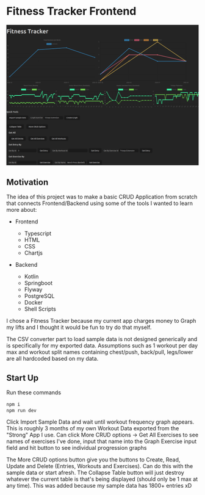 # **Fitness Tracker Frontend**

![alt text](img.png)

## Motivation
The idea of this project was to make a basic CRUD Application from scratch that connects Frontend/Backend using some of the tools I wanted to learn more about:
- Frontend
  - Typescript
  - HTML
  - CSS
  - Chartjs

- Backend
  - Kotlin
  - Springboot
  - Flyway
  - PostgreSQL
  - Docker
  - Shell Scripts

I chose a Fitness Tracker because my current app charges money to Graph my lifts and I thought it would be fun to try do that myself. 

The CSV converter part to load sample data is not designed generically and is specifically for my exported data. Assumptions such as 1 workout per day max and workout split names containing chest/push, back/pull, legs/lower are all hardcoded based on my data.

## Start Up
Run these commands
``` shell
npm i
npm run dev
```

Click Import Sample Data and wait until workout frequency graph appears. This is roughly 3 months of my own Workout Data exported from the "Strong" App I use.
Can click More CRUD options -> Get All Exercises to see names of exercises I've done, input that name into the Graph Exercise input field and hit button to see individual progression graphs

The More CRUD options button give you the buttons to Create, Read, Update and Delete (Entries, Workouts and Exercises). Can do this with the sample data or start afresh.
The Collapse Table button will just destroy whatever the current table is that's being displayed (should only be 1 max at any time). This was added because my sample data has 1800+ entries xD
